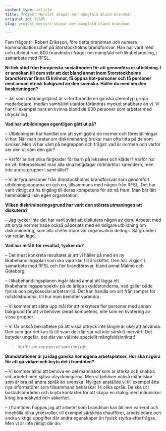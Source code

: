 ```yaml
---
content_type: article
title: Projekt Mervärt skapar mer mångfald bland brandmän
original_id: 15605
slug: projekt-mervart-skapar-mer-mangfald-bland-brandman

---
```


Fem frågor till Robert Eriksson, före detta brandman och numera kommunikationschef på Storstockholms brandförsvar. Han har varit med och utbildat runt 800 brandmän i frågor om mångfald och likabehandling, i samarbete med RFSL.

**Ni fick stöd från Europeiska socialfonden för att genomföra er utbildning. I er ansökan till dem står att det bland annat inom Storstockholms brandförsvar finns få kvinnor, få öppna hbt-personer och få personer med annan etnisk bakgrund än den svenska. Håller du med om den beskrivningen?**

– Ja, som räddningstjänst är vi fortfarande en ganska stereotyp grupp medarbetare, medan samhället utanför förändras mycket snabbare än vi. Vi har till exempel bara en kvinna bland de 600 personer som arbetar med utryckning.

**Vad har utbildningen egentligen gått ut på?**

– Utbildningen har handlat om att synliggöra de normer och föreställningar vi har. När man pratar om diskriminering brukar man ofta titta på de som avviker. Men vi har vänt på begreppen och frågat: vad är normen och varför ser den ut som den gör?

– Varför är det olika färgkoder för barn på leksaker och kläder? Varför har en vit, heterosexuell man alla sina helgdagar rödmärkta i kalendern, men inte andra grupper i samhället?

– Vi är fyra personer från Storstockholms brandförsvar som genomfört utbildningsdagarna en och en, tillsammans med någon från RFSL. Det har varit viktigt att ha tillgång till deras kompetens för att nå fram. Man blir lätt hemmablind i sin egen organisation.

**Vilken diskrimineringsgrund har varit den största utmaningen att diskutera?**

– Jag tycker inte det har varit svårt att diskutera någon av dem. Arbetet med att bryta normer hade också påbörjats med en tidigare utbildning om diskriminering, som alla chefer inom vår organisation deltog i. Så grunden var redan lagd.

**Vad har ni fått för resultat, tycker du?**

– Det mest konkreta resultatet är att vi håller på med en ny likabehandlingsplan som ska vara klar till årsskiftet. Den har vi gjort i samarbete med RFSL och fler brandförsvar, bland annat Malmö och Göteborg.

– I likabehandlingsplanen ingår bland annat att lägga ett likabehandlingsperspektiv på de årliga skyddsronderna, vad gäller både fysisk och psykosocial arbetsmiljö. Det kan handla om allt från ramper för rullstolsbundna, till hur man bemöter varandra.

– Vi kommer att sätta upp mål för att rekrytera fler personer med annan bakgrund för att vi behöver deras kompetens, inte som en kvotering av vissa grupper.

– Vi får också bekräftelse på att vissa uttryck inte längre är okej att använda. Den som gör det kan få till svar: det där var väl inte särskilt mervärt! Det betyder ungefär; det där var väl inte speciellt mångfaldsinriktat!

> Varför ser normen ut som den gör

**Brandstationer är ju idag ganska homogena arbetsplatser. Hur ska ni göra för att gå vidare och bryta det i framtiden?**

– Vi kommer alltid att behöva en del människor som är starka och snabba vid arbetet med själva utryckningarna. Men vi behöver också människor som är bra på andra språk än svenska. Nyligen anställde vi till exempel åtta nya informatörer som tillsammans behärskar 14 olika språk. De ska ut i bostadsområden och knyta kontakter för att skapa en dialog med människor kring brandskydd och säkerhet.

– I framtiden hoppas jag att arbetet som brandman kan bli mer varierat och innehålla olika yrkesroller, till exempel särskilda chaufförer, arbetsledare och andra viktiga uppgifter där andra egenskaper än fysisk styrka efterfrågas. Men vi är inte riktigt där än.

